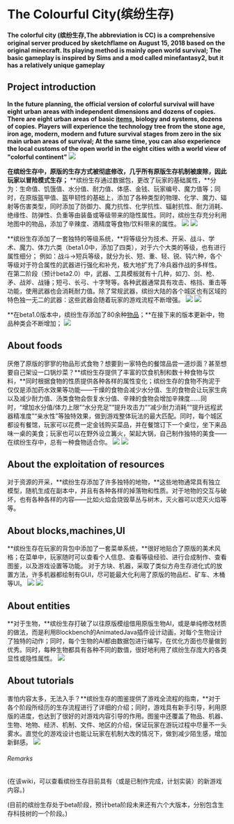 ﻿# The Colourful City(缤纷生存)
**The colorful city (缤纷生存,The abbreviation is CC) is a comprehensive original server produced by sketchflame on August 15, 2018 based on the original minecraft. Its playing method is mainly open world survival; The basic gameplay is inspired by Sims and a mod called minefantasy2, but it has a relatively unique gameplay**

## Project introduction
**In the future planning, the official version of colorful survival will have eight urban areas with independent dimensions and dozens of copies. There are eight urban areas of basic [items](en_us/物品/1.md), biology and systems, dozens of copies. Players will experience the technology tree from the stone age, iron age, modern, modern and future survival stages from zero in the six main urban areas of survival; At the same time, you can also experience the local customs of the open world in the eight cities with a world view of "colorful continent"**
![](image/cc.png)

**在缤纷生存中，原版的生存方式被彻底修改，几乎所有原版生存机制被废除，因此玩家以冒险模式生存；**
**缤纷生存通过数据包，更改了玩家的基础属性，**分为：生命值、饥饿值、水分值、耐力值、体感、金钱、玩家编号、魔力值等；同时，在原版盔甲值、盔甲韧性的基础上，添加了各种类型的物理、化学、魔力、辐射等伤害类型，同时添加了防御力、魔力抗性、化学抗性、辐射抗性、耐力消耗、绝缘性、防弹性、负重等由装备或等级带来的隐性属性。同时，缤纷生存充分利用地图中的物品，添加了辛辣度、酒精度等食物/饮料带来的属性。
![](image/基本信息.png)
![](image/ui.png)

**缤纷生存添加了一套独特的等级系统，**将等级分为技术、开采、战斗、学术、魔力、体力六类（beta1.0中，添加了四类），对于六个大类的等级，也有进行属性细分；
<font face="" >例如：战斗→短兵等级，就分为长、短、重、轻、锐、钝六种，各个等级对于符合属性的武器进行强化和补充，极大地扩充了冷兵器作战的多样性。</font>
在第二阶段（预计beta2.0）中，武器、工具模板就有十几种，如刀、剑、枪、矛、战斧、战锤；短弓、长弓、十字弩等。各种武器通常具有攻击、格挡、重击等功能，使用武器也会消耗耐力值。除了常规武器，缤纷大陆的各个城区也有区域的特色独一无二的武器：这些武器会随着玩家的游戏流程不断增强。
![](image/等级.png)
![](image/等级2.png)

**在beta1.0版本中，缤纷生存添加了80余种[物品](zh-cn/物品/1.md)；**在接下来的版本更新中，物品种类会不断增加；
![](image/物品.png)
## About foods
厌倦了原版的寥寥的物品形式食物？想要到一家特色的餐馆品尝一道炒面？甚至想要自己架设一口锅炒菜？**缤纷生存提供了丰富的饮食机制和数十种食物与饮料，**同时根据食物的性质提供各种各样的属性变化；缤纷生存的食物不拘泥于仅仅是添加药水效果等功能——干燥的食物会减少水分值、生的食物会让玩家生病以及减少耐力值、汤类食物会恢复水分值、辛辣的食物会增加辛辣度……同时，“增加水分值/体力上限”“水分充足”“提升攻击力”“减少耐力消耗”“提升远程武器精准度”“亲水性”等独特效果，做到游戏整体玩法的最大匹配。同时，每个城区都设有餐馆，玩家可以花费一定金钱购买菜品，并在餐馆订下一个桌位，坐下来品味一桌的美食；玩家也可以在野外设立篝火，架起大锅，自己制作独特的美食——在缤纷生存中，总有一种食物适合你。
![](image/餐厅.png)
![](image/餐厅2.png)
## About the exploitation of resources
对于资源的开采，**缤纷生存添加了许多独特的地物，**这些地物通常具有独立模型，随机生成在副本中，并且有各种各样的掉落物和性质。对于地物的交互与破坏，也有各种各样的内容——比如火焰会烧毁草丛与树木，灭火器可以熄灭火焰等等。
## About blocks,machines,UI
**缤纷生存在玩家的背包中添加了一套菜单系统，**很好地贴合了原版的美术风格；在菜单中，玩家随时可以查看个人信息、查看等级经验、进行合成制作、查看图鉴，以及游戏设置等功能。
对于方块、机器，采取了类似方舟生存进化式的放置方法，许多机器都绘制有GUI，尽可能最大化利用了原版的物品栏、矿车、木桶等UI。
![](image/gui.png)
![](image/gui2.png)
## About entities
**对于生物，**缤纷生存打破了以往原版模组借用原版生物AI，或是单纯修改材质的做法，而是利用Blockbench的AnimatedJava插件设计动画，对每个生物设计了独特的动作；同时，每个生物的AI都由数据包进行编写，在优化方面也尽量做到优秀。同时，每种生物都具有各种不同的数值，很好地利用了缤纷生存庞大的各类显性或隐性属性。
![](image/野猪.png)
## About tutorials
害怕内容太多，无法入手？**缤纷生存的图鉴提供了游戏全流程的指南，**对于各个阶段所经历的生存流程进行了详细的介绍；同时，游戏具有新手引导，利用原版的进度，也达到了很好的对游戏内容引导的作用。图鉴中还覆盖了物品、机器、生物、地物、经济、机制、文件、地区的介绍，保证玩家在游玩过程中尽量不一头雾水。直觉化的游戏设计也能让玩家在机制大改的情况下，做到减少陌生感，增加新鲜感。
![](image/gui3.png)

###### Remarks
(在该wiki，可以查看缤纷生存目前具有（或是已制作完成，计划实装）的新游戏内容。)

(目前的缤纷生存处于beta阶段，预计beta阶段未来还有六个大版本，分别包含生存科技树的一个阶段。)